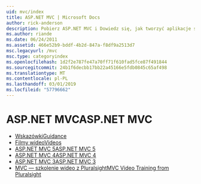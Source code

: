 ```yaml
---
uid: mvc/index
title: ASP.NET MVC | Microsoft Docs
author: rick-anderson
description: Pobierz ASP.NET MVC i Dowiedz się, jak tworzyć aplikacje sieci web przy użyciu wzorca kontrolera widoku modelu.
ms.author: riande
ms.date: 06/24/2011
ms.assetid: 466e52b9-bddf-4b2d-847a-f8df9a2513d7
msc.legacyurl: /mvc
msc.type: categoryindex
ms.openlocfilehash: 1d2f2e787fe47a70ff71f610fad5fce87f491844
ms.sourcegitcommit: 24b1f6decbb17bb22a45166e5fdb0845c65af498
ms.translationtype: MT
ms.contentlocale: pl-PL
ms.lasthandoff: 03/01/2019
ms.locfileid: "57796662"
---
```

<a name="aspnet-mvc"></a><span data-ttu-id="dc71a-103">ASP.NET MVC</span><span class="sxs-lookup"><span data-stu-id="dc71a-103">ASP.NET MVC</span></span>
====================
- [<span data-ttu-id="dc71a-104">Wskazówki</span><span class="sxs-lookup"><span data-stu-id="dc71a-104">Guidance</span></span>](overview/index.md)
- [<span data-ttu-id="dc71a-105">Filmy wideo</span><span class="sxs-lookup"><span data-stu-id="dc71a-105">Videos</span></span>](videos/index.md)
- [<span data-ttu-id="dc71a-106">ASP.NET MVC 5</span><span class="sxs-lookup"><span data-stu-id="dc71a-106">ASP.NET MVC 5</span></span>](mvc5.md)
- [<span data-ttu-id="dc71a-107">ASP.NET MVC 4</span><span class="sxs-lookup"><span data-stu-id="dc71a-107">ASP.NET MVC 4</span></span>](mvc4.md)
- [<span data-ttu-id="dc71a-108">ASP.NET MVC 3</span><span class="sxs-lookup"><span data-stu-id="dc71a-108">ASP.NET MVC 3</span></span>](mvc3.md)
- [<span data-ttu-id="dc71a-109">MVC — szkolenie wideo z Pluralsight</span><span class="sxs-lookup"><span data-stu-id="dc71a-109">MVC Video Training from Pluralsight</span></span>](pluralsight.md)

